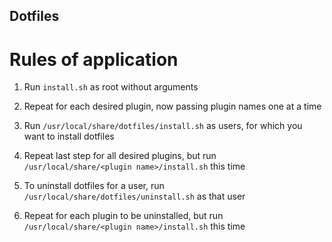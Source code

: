 Dotfiles
--------

# Rules of application

1) Run `install.sh` as root without arguments

2) Repeat for each desired plugin, now passing plugin names one at a time

3) Run `/usr/local/share/dotfiles/install.sh` as users, for which you want to install dotfiles

4) Repeat last step for all desired plugins, but run `/usr/local/share/<plugin name>/install.sh` this time

5) To uninstall dotfiles for a user, run `/usr/local/share/dotfiles/uninstall.sh` as that user

6) Repeat for each plugin to be uninstalled, but run `/usr/local/share/<plugin name>/install.sh` this time

